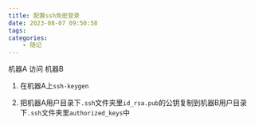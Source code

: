 ```yaml
---
title: 配置ssh免密登录
date: 2023-08-07 09:50:58
tags: 
categories: 
    - 随记
---
```


机器A 访问 机器B

1. 在机器A上`ssh-keygen`

2. 把机器A用户目录下`.ssh`文件夹里`id_rsa.pub`的公钥复制到机器B用户目录下`.ssh`文件夹里`authorized_keys`中